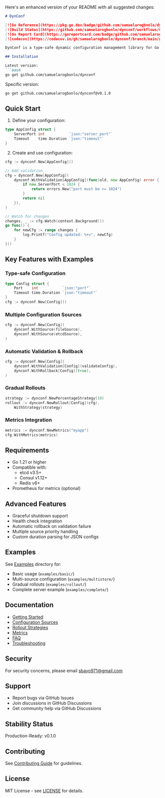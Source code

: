 Here's an enhanced version of your README with all suggested changes:

```markdown
# DynConf

[![Go Reference](https://pkg.go.dev/badge/github.com/samuelarogbonlo/dynconf.svg)](https://pkg.go.dev/github.com/samuelarogbonlo/dynconf)
[![Build Status](https://github.com/samuelarogbonlo/dynconf/workflows/CI/badge.svg)](https://github.com/samuelarogbonlo/dynconf/actions)
[![Go Report Card](https://goreportcard.com/badge/github.com/samuelarogbonlo/dynconf)](https://goreportcard.com/report/github.com/samuelarogbonlo/dynconf)
[![codecov](https://codecov.io/gh/samuelarogbonlo/dynconf/branch/main/graph/badge.svg)](https://codecov.io/gh/samuelarogbonlo/dynconf)

DynConf is a type-safe dynamic configuration management library for Go applications.

## Installation

Latest version:
```bash
go get github.com/samuelarogbonlo/dynconf
```

Specific version:
```bash
go get github.com/samuelarogbonlo/dynconf@v0.1.0
```

## Quick Start

1. Define your configuration:
```go
type AppConfig struct {
    ServerPort int           `json:"server_port"`
    Timeout    time.Duration `json:"timeout"`
}
```

2. Create and use configuration:
```go
cfg := dynconf.New[AppConfig]()

// Add validation
cfg = dynconf.New[AppConfig](
    dynconf.WithValidation[AppConfig](func(old, new AppConfig) error {
        if new.ServerPort < 1024 {
            return errors.New("port must be >= 1024")
        }
        return nil
    }),
)

// Watch for changes
changes, _ := cfg.Watch(context.Background())
go func() {
    for newCfg := range changes {
        log.Printf("Config updated: %+v", newCfg)
    }
}()
```

## Key Features with Examples

### Type-safe Configuration
```go
type Config struct {
    Port    int           `json:"port"`
    Timeout time.Duration `json:"timeout"`
}
cfg := dynconf.New[Config]()
```

### Multiple Configuration Sources
```go
cfg := dynconf.New[Config](
    dynconf.WithSource(fileSource),
    dynconf.WithSource(etcdSource),
)
```

### Automatic Validation & Rollback
```go
cfg := dynconf.New[Config](
    dynconf.WithValidation[Config](validateConfig),
    dynconf.WithRollback[Config](true),
)
```

### Gradual Rollouts
```go
strategy := dynconf.NewPercentageStrategy(10)
rollout := dynconf.NewRollout[Config](cfg).
    WithStrategy(strategy)
```

### Metrics Integration
```go
metrics := dynconf.NewMetrics("myapp")
cfg.WithMetrics(metrics)
```

## Requirements
- Go 1.21 or higher
- Compatible with:
  - etcd v3.5+
  - Consul v1.12+
  - Redis v6+
- Prometheus for metrics (optional)

## Advanced Features
- Graceful shutdown support
- Health check integration
- Automatic rollback on validation failure
- Multiple source priority handling
- Custom duration parsing for JSON configs

## Examples
See [Examples](examples/) directory for:
- Basic usage (`examples/basic/`)
- Multi-source configuration (`examples/multistore/`)
- Gradual rollouts (`examples/rollout/`)
- Complete server example (`examples/complete/`)

## Documentation
- [Getting Started](docs/getting-started.md)
- [Configuration Sources](docs/configuration-sources.md)
- [Rollout Strategies](docs/rollout-strategies.md)
- [Metrics](docs/metrics.md)
- [FAQ](docs/faq.md)
- [Troubleshooting](docs/troubleshooting.md)

## Security
For security concerns, please email sbayo971@gmail.com

## Support
- Report bugs via GitHub Issues
- Join discussions in GitHub Discussions
- Get community help via GitHub Discussions

## Stability Status
Production-Ready: v0.1.0

## Contributing
See [Contributing Guide](docs/contributing.md) for guidelines.

## License
MIT License - see [LICENSE](LICENSE) for details.
```
